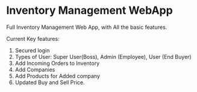 # Inventory Management WebApp

Full Inventory Management Web App, with All the basic features.

Current Key features:

1. Secured login
2. Types of User: Super User(Boss), Admin (Employee), User (End Buyer)
3. Add Incoming Orders to Inventory
4. Add Companies
5. Add Products for Added company
6. Updated Buy and Sell Price.

